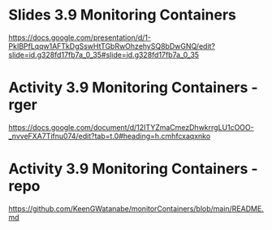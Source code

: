 # Slides 3.9 Monitoring Containers  
https://docs.google.com/presentation/d/1-PkIBPfLqqw1AFTkDgSswHtTGbRwOhzehySQ8bDwGNQ/edit?slide=id.g328fd17fb7a_0_35#slide=id.g328fd17fb7a_0_35

# Activity 3.9 Monitoring Containers - rger
https://docs.google.com/document/d/12ITYZmaCmezDhwkrrgLU1cOOO-_nvveFXA7Tifnu074/edit?tab=t.0#heading=h.cmhfcxaqxnko

# Activity 3.9 Monitoring Containers - repo
https://github.com/KeenGWatanabe/monitorContainers/blob/main/README.md

